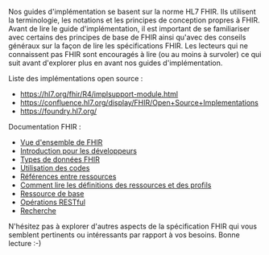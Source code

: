 Nos guides d'implémentation se basent sur la norme HL7 FHIR. Ils utilisent la terminologie, les notations et les principes de conception propres à FHIR. Avant de lire le guide d'implémentation, il est important de se familiariser avec certains des principes de base de FHIR ainsi qu'avec des conseils généraux sur la façon de lire les spécifications FHIR. Les lecteurs qui ne connaissent pas FHIR sont encouragés à lire (ou au moins à survoler) ce qui suit avant d'explorer plus en avant nos guides d'implémentation.

Liste des implémentations open source :

* https://hl7.org/fhir/R4/implsupport-module.html
* https://confluence.hl7.org/display/FHIR/Open+Source+Implementations
* https://foundry.hl7.org/

Documentation FHIR :

<ul>
  <li>
   <a href="http://hl7.org/fhir/R4/overview.html">Vue d'ensemble de FHIR</a>
  </li>
  <li>
   <a href="http://hl7.org/fhir/R4/overview-dev.html">Introduction pour les développeurs</a>
  </li>
  <li>
   <a href="http://hl7.org/fhir/R4/datatypes.html">Types de données FHIR</a>
  </li>
  <li>
   <a href="http://hl7.org/fhir/R4/terminologies.html">Utilisation des codes</a>
  </li>
  <li>
   <a href="http://hl7.org/fhir/R4/references.html">Références entre ressources</a>
  </li>
  <li>
   <a href="http://hl7.org/fhir/R4/formats.html">Comment lire les définitions des ressources et des profils</a>
  </li>
  <li>
   <a href="http://hl7.org/fhir/R4/resource.html">Ressource de base</a>
  </li>
  <li>
   <a href="http://hl7.org/fhir/R4/http.html">Opérations RESTful</a>
  </li>
  <li>
   <a href="http://hl7.org/fhir/R4/search.html">Recherche</a>
  </li>
 </ul>

N'hésitez pas à explorer d'autres aspects de la spécification FHIR qui vous semblent pertinents ou intéressants par rapport à vos besoins.
Bonne lecture :-)

